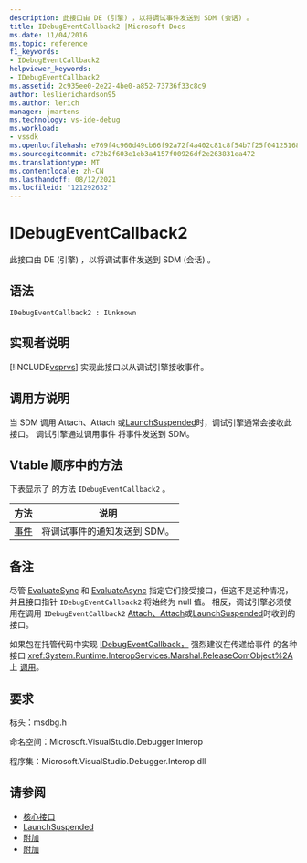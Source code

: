 ```yaml
---
description: 此接口由 DE (引擎) ，以将调试事件发送到 SDM (会话) 。
title: IDebugEventCallback2 |Microsoft Docs
ms.date: 11/04/2016
ms.topic: reference
f1_keywords:
- IDebugEventCallback2
helpviewer_keywords:
- IDebugEventCallback2
ms.assetid: 2c935ee0-2e22-4be0-a852-73736f33c8c9
author: leslierichardson95
ms.author: lerich
manager: jmartens
ms.technology: vs-ide-debug
ms.workload:
- vssdk
ms.openlocfilehash: e769f4c960d49cb66f92a72f4a402c81c8f54b7f25f041251680138c84f4f07b
ms.sourcegitcommit: c72b2f603e1eb3a4157f00926df2e263831ea472
ms.translationtype: MT
ms.contentlocale: zh-CN
ms.lasthandoff: 08/12/2021
ms.locfileid: "121292632"
---
```

# <a name="idebugeventcallback2"></a>IDebugEventCallback2
此接口由 DE (引擎) ，以将调试事件发送到 SDM (会话) 。

## <a name="syntax"></a>语法

```
IDebugEventCallback2 : IUnknown
```

## <a name="notes-for-implementers"></a>实现者说明
 [!INCLUDE[vsprvs](../../../code-quality/includes/vsprvs_md.md)] 实现此接口以从调试引擎接收事件。

## <a name="notes-for-callers"></a>调用方说明
 当 SDM 调用 Attach、Attach 或[LaunchSuspended](../../../extensibility/debugger/reference/idebugenginelaunch2-launchsuspended.md)时，调试引擎通常会接收此接口。 [](../../../extensibility/debugger/reference/idebugprogram2-attach.md) [](../../../extensibility/debugger/reference/idebugengine2-attach.md) 调试引擎通过调用事件 将事件发送到 SDM。 [](../../../extensibility/debugger/reference/idebugeventcallback2-event.md)

## <a name="methods-in-vtable-order"></a>Vtable 顺序中的方法
 下表显示了 的方法 `IDebugEventCallback2` 。

|方法|说明|
|------------|-----------------|
|[事件](../../../extensibility/debugger/reference/idebugeventcallback2-event.md)|将调试事件的通知发送到 SDM。|

## <a name="remarks"></a>备注
 尽管 [EvaluateSync](../../../extensibility/debugger/reference/idebugexpression2-evaluatesync.md) 和 [EvaluateAsync](../../../extensibility/debugger/reference/idebugexpression2-evaluateasync.md) 指定它们接受接口，但这不是这种情况，并且接口指针 `IDebugEventCallback2` 将始终为 null 值。 相反，调试引擎必须使用在调用 `IDebugEventCallback2` [Attach、Attach](../../../extensibility/debugger/reference/idebugengine2-attach.md)或[](../../../extensibility/debugger/reference/idebugprogram2-attach.md)[LaunchSuspended](../../../extensibility/debugger/reference/idebugenginelaunch2-launchsuspended.md)时收到的 接口。

 如果包在托管代码中实现 [IDebugEventCallback，](../../../extensibility/debugger/reference/idebugeventcallback2.md) 强烈建议在传递给事件 的各种接口 <xref:System.Runtime.InteropServices.Marshal.ReleaseComObject%2A> 上 [调用](../../../extensibility/debugger/reference/idebugeventcallback2-event.md)。

## <a name="requirements"></a>要求
 标头：msdbg.h

 命名空间：Microsoft.VisualStudio.Debugger.Interop

 程序集：Microsoft.VisualStudio.Debugger.Interop.dll

## <a name="see-also"></a>请参阅
- [核心接口](../../../extensibility/debugger/reference/core-interfaces.md)
- [LaunchSuspended](../../../extensibility/debugger/reference/idebugenginelaunch2-launchsuspended.md)
- [附加](../../../extensibility/debugger/reference/idebugprogram2-attach.md)
- [附加](../../../extensibility/debugger/reference/idebugengine2-attach.md)
